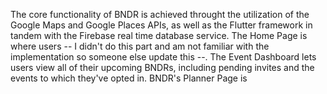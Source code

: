 The core functionality of BNDR is achieved throught the utilization of the Google Maps and Google Places APIs, as well as the Flutter framework in tandem with the Firebase real time database
service. The Home Page is where users -- I didn't do this part and am not familiar with the implementation so someone else update this --. The Event Dashboard lets users view all of their upcoming 
BNDRs, including pending invites and the events to which they've opted in. BNDR's Planner Page is 
